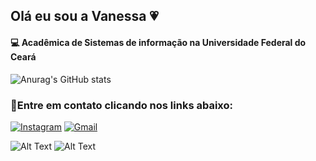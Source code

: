 ## Olá eu sou a Vanessa 💗
#### 💻 Acadêmica de Sistemas de informação na Universidade Federal do Ceará 

![Anurag's GitHub stats](https://github-readme-stats.vercel.app/api?username=vnessalima&show_icons=true&theme=synthwave) 

### 🔦Entre em contato clicando nos links abaixo: 

[![Instagram](https://img.shields.io/badge/Instagram-E4405F?style=for-the-badge&logo=instagram&logoColor=white)](https://www.instagram.com/vanezza.lima/)
[![Gmail](https://img.shields.io/badge/Gmail-D14836?style=for-the-badge&logo=gmail&logoColor=white
)](https://mail.google.com/mail/u/0/#inbox)

![Alt Text](https://c.tenor.com/29Ok5pc0ivAAAAAM/gatinho-gato.gif)
![Alt Text](https://super.abril.com.br/wp-content/uploads/2019/05/si_403_gatos_abre1.jpg)
